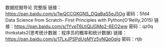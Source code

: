 数据挖掘导论  完整版 链接：https://pan.baidu.com/s/1wQCCGKGNS_DQaBaS5eJ5Og 密码：5fd4</br>
Data Science from Scratch- First Principles with Python(O'Reilly,2015) 链接：https://pan.baidu.com/s/1YvpT6LtiQlJGMp2-6EO2ww 密码：qz0q</br>
thinkstats2(思考统计数据：程序员的概率和统计数据)  链接：https://pan.baidu.com/s/17LxJPSPdUgMYz5yNQp0qlg 密码：rtjb</br>
